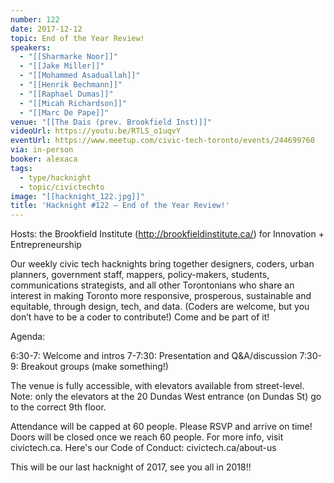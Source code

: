 ```yaml
---
number: 122
date: 2017-12-12
topic: End of the Year Review!
speakers:
  - "[[Sharmarke Noor]]"
  - "[[Jake Miller]]"
  - "[[Mohammed Asaduallah]]"
  - "[[Henrik Bechmann]]"
  - "[[Raphael Dumas]]"
  - "[[Micah Richardson]]"
  - "[[Marc De Pape]]"
venue: "[[The Dais (prev. Brookfield Inst)]]"
videoUrl: https://youtu.be/RTLS_o1uqvY
eventUrl: https://www.meetup.com/civic-tech-toronto/events/244699760
via: in-person
booker: alexaca
tags:
  - type/hacknight
  - topic/civictechto
image: "[[hacknight_122.jpg]]"
title: 'Hacknight #122 – End of the Year Review!'
---
```

Hosts: the Brookfield Institute (http://brookfieldinstitute.ca/) for Innovation + Entrepreneurship

Our weekly civic tech hacknights bring together designers, coders, urban planners, government staff, mappers, policy-makers, students, communications strategists, and all other Torontonians who share an interest in making Toronto more responsive, prosperous, sustainable and equitable, through design, tech, and data. (Coders are welcome, but you don’t have to be a coder to contribute!) Come and be part of it!

Agenda:

6:30-7: Welcome and intros
7-7:30: Presentation and Q&A/discussion
7:30-9: Breakout groups (make something!)

The venue is fully accessible, with elevators available from street-level. Note: only the elevators at the 20 Dundas West entrance (on Dundas St) go to the correct 9th floor.

Attendance will be capped at 60 people. Please RSVP and arrive on time! Doors will be closed once we reach 60 people. For more info, visit civictech.ca. Here's our Code of Conduct: civictech.ca/about-us

This will be our last hacknight of 2017, see you all in 2018!!